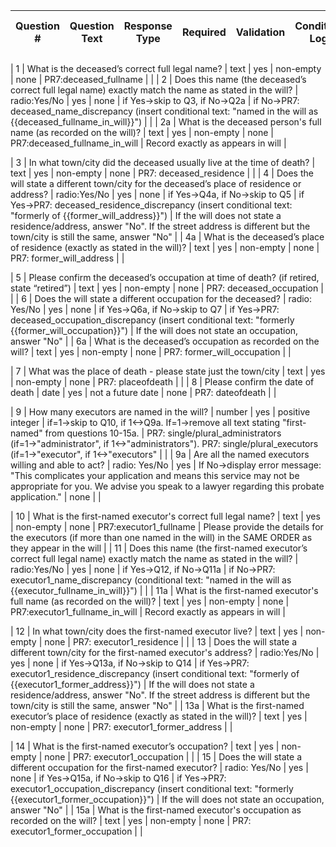 | Question # | Question Text | Response Type | Required | Validation | Conditional Logic | Maps to PDF | Notes |
|------------|---------------|---------------|----------|------------|-------------------|-------------|-------|

| 1 | What is the deceased’s correct full legal name? | text | yes | non-empty | none | PR7:deceased_fullname | | 
| 2 | Does this name (the deceased’s correct full legal name) exactly match the name as stated in the will? | radio:Yes/No | yes | none | if Yes→skip to Q3, if No→Q2a | if No→PR7: deceased_name_discrepancy (insert conditional text: "named in the will as {{deceased_fullname_in_will}}") | |
| 2a | What is the deceased person's full name (as recorded on the will)? | text | yes | non-empty | none | PR7:deceased_fullname_in_will | Record exactly as appears in will |

| 3 | In what town/city did the deceased usually live at the time of death? | text | yes | non-empty | none | PR7: deceased_residence | |
| 4 | Does the will state a different town/city for the deceased’s place of residence or address? | radio:Yes/No | yes | none | if Yes→Q4a, if No→skip to Q5 | if Yes→PR7: deceased_residence_discrepancy (insert conditional text: "formerly of {{former_will_address}}") | If the will does not state a residence/address, answer "No". If the street address is different but the town/city is still the same, answer "No" | 
| 4a | What is the deceased’s place of residence (exactly as stated in the will)? | text | yes | non-empty | none | PR7: former_will_address | | 

| 5 | Please confirm the deceased’s occupation at time of death? (if retired, state “retired”) | text | yes | non-empty | none | PR7: deceased_occupation | |
| 6 | Does the will state a different occupation for the deceased? | radio: Yes/No | yes | none | if Yes→Q6a, if No→skip to Q7 | if Yes→PR7: deceased_occupation_discrepancy (insert conditional text: "formerly {{former_will_occupation}}") | If the will does not state an occupation, answer "No" | 
| 6a | What is the deceased’s occupation as recorded on the will? | text | yes | non-empty | none | PR7: former_will_occupation | | 

| 7 | What was the place of death - please state just the town/city | text | yes | non-empty | none | PR7: placeofdeath | |
| 8 | Please confirm the date of death | date | yes | not a future date | none | PR7: dateofdeath | |

| 9 | How many executors are named in the will? | number | yes | positive integer | if=1→skip to Q10, if 1<→Q9a. If=1→remove all text stating "first-named" from questions 10-15a. | PR7: single/plural_administrators (if=1→"administrator", if 1<→"administrators"). PR7: single/plural_executors (if=1→"executor", if 1<→"executors" | | 
| 9a | Are all the named executors willing and able to act? | radio: Yes/No | yes | If No→display error message: "This complicates your application and means this service may not be appropriate for you. We advise you speak to a lawyer regarding this probate application." | none | | 

| 10 | What is the first-named executor's correct full legal name? | text | yes | non-empty | none | PR7:executor1_fullname | Please provide the details for the executors (if more than one named in the will) in the SAME ORDER as they appear in the will | 
| 11 | Does this name (the first-named executor’s correct full legal name) exactly match the name as stated in the will? | radio:Yes/No | yes | none | if Yes→Q12, if No→Q11a | if No→PR7: executor1_name_discrepancy (conditional text: "named in the will as {{executor_fullname_in_will}}") | |
| 11a | What is the first-named executor's full name (as recorded on the will)? | text | yes | non-empty | none | PR7:executor1_fullname_in_will | Record exactly as appears in will |

| 12 | In what town/city does the first-named executor live? | text | yes | non-empty | none | PR7: executor1_residence | |
| 13 | Does the will state a different town/city for the first-named executor's address? | radio:Yes/No | yes | none | if Yes→Q13a, if No→skip to Q14 | if Yes→PR7: executor1_residence_discrepancy (insert conditional text: "formerly of {{executor1_former_address}}") | If the will does not state a residence/address, answer "No". If the street address is different but the town/city is still the same, answer "No"  | 
| 13a | What is the first-named executor’s place of residence (exactly as stated in the will)? | text | yes | non-empty | none | PR7: executor1_former_address | | 

| 14 | What is the first-named executor’s occupation? | text | yes | non-empty | none | PR7: executor1_occupation | |
| 15 | Does the will state a different occupation for the first-named executor? | radio: Yes/No | yes | none | if Yes→Q15a, if No→skip to Q16 | if Yes→PR7: executor1_occupation_discrepancy (insert conditional text: "formerly {{executor1_former_occupation}}") | If the will does not state an occupation, answer "No" | 
| 15a | What is the first-named executor's occupation as recorded on the will? | text | yes | non-empty | none | PR7: executor1_former_occupation | | 